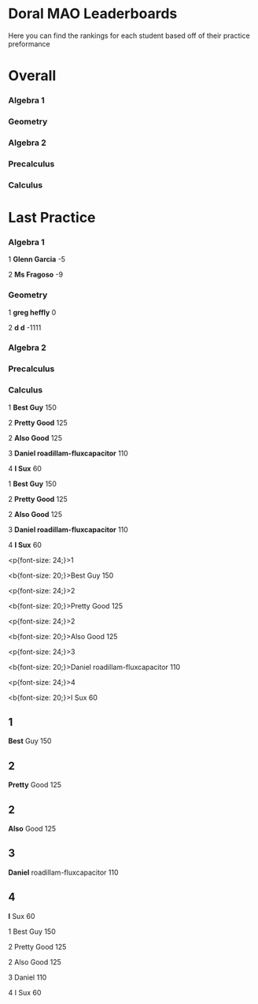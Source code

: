 # Doral MAO Leaderboards
Here you can find the rankings for each student based off of their practice preformance

# Overall

<h3> Algebra 1 </h3>
<h3> Geometry </h3>
<h3> Algebra 2 </h3>
<h3> Precalculus </h3>
<h3> Calculus </h3>

# Last Practice

<h3> Algebra 1 </h3>

<font size="+=2">1</font> <b>Glenn Garcia</b> -5

<font size="+=2">2</font> <b>Ms Fragoso</b> -9
<h3> Geometry </h3>

<font size="+=2">1</font> <b>greg heffly</b> 0

<font size="+=2">2</font> <b>d d</b> -1111
<h3> Algebra 2 </h3>
<h3> Precalculus </h3>
<h3> Calculus </h3>

<font size="+=2">1</font> <b>Best Guy</b> 150

<font size="+=2">2</font> <b>Pretty Good</b> 125

<font size="+=2">2</font> <b>Also Good</b> 125

<font size="+=2">3</font> <b>Daniel roadillam-fluxcapacitor</b> 110

<font size="+=2">4</font> <b>I Sux</b> 60

<font size="+=2">1</font> <b>Best Guy</b> 150

<font size="+=2">2</font> <b>Pretty Good</b> 125

<font size="+=2">2</font> <b>Also Good</b> 125

<font size="+=2">3</font> <b>Daniel roadillam-fluxcapacitor</b> 110

<font size="+=2">4</font> <b>I Sux</b> 60

<p{font-size: 24;}>1</p> <b{font-size: 20;}>Best Guy</b> 150

<p{font-size: 24;}>2</p> <b{font-size: 20;}>Pretty Good</b> 125

<p{font-size: 24;}>2</p> <b{font-size: 20;}>Also Good</b> 125

<p{font-size: 24;}>3</p> <b{font-size: 20;}>Daniel roadillam-fluxcapacitor</b> 110

<p{font-size: 24;}>4</p> <b{font-size: 20;}>I Sux</b> 60

<h2>1</h2> <b>Best</b> Guy 150

<h2>2</h2> <b>Pretty</b> Good 125

<h2>2</h2> <b>Also</b> Good 125

<h2>3</h2> <b>Daniel</b> roadillam-fluxcapacitor 110

<h2>4</h2> <b>I</b> Sux 60

1 Best Guy 150

2 Pretty Good 125

2 Also Good 125

3 Daniel 110

4 I Sux 60


